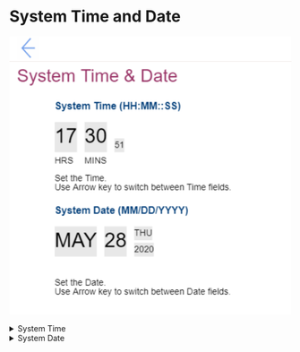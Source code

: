 # System Time and Date #
![](./img/systemtimedate.png)

<details><summary>System Time</summary>
Fields to set Time. Use Arrow keys to switch between Time fields.<br>
Possible values:

1.	**Currently set date** 
2.	HH : MM : SS<br>
    a. HH - Hour:  00 ~ 23<br>
    b. MM - Minute:  00 ~ 59<br>
    c. SS - Second:  00 ~ 59<br>


</details>

<details><summary>System Date</summary>
Fields to set Date. Use Arrow keys to switch between Date fields.<br>
Possible values:

1.	**Currently set date**
2.	MM/DD/YYYY:<br>
    a. MM – Months: January to December <br>
    b. DD – Date: 1 ~ 31 <br>
    c. YYYY – Year: 1980 ~ 2099 <br>


</details>

